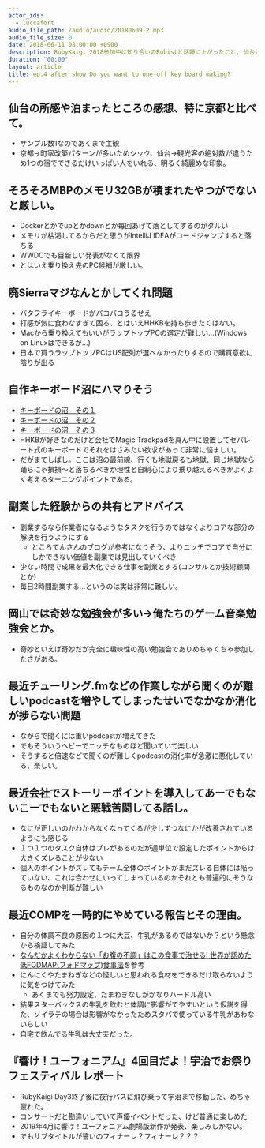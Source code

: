 ```yaml
---
actor_ids:
  - luccafort
audio_file_path: /audio/audio/20180609-2.mp3
audio_file_size: 0
date: 2018-06-11 08:00:00 +0900
description: RubyKaigi 2018参加中に知り合いのRubistと話題に上がったこと, 仙台と京都のゲストハウスの違い, 最近会社で行ってることについて話しました
duration: "00:00"
layout: article
title: ep.4 after show Do you want to one-off key board making?
---
```


## 仙台の所感や泊まったところの感想、特に京都と比べて。
  - サンプル数1なのであくまで主観
  - 京都→町家改築パターンが多いためシック、仙台→観光客の絶対数が違うため1つの宿でできるだけいっぱい人をいれる、明るく綺麗めな印象。

## そろそろMBPのメモリ32GBが積まれたやつがでないと厳しい。
  - Dockerとかでupとかdownとか毎回あげて落としてするのがダルい
  - メモリが枯渇してるからだと思うがIntelliJ IDEAがコードジャンプすると落ちる
  - WWDCでも目新しい発表がなくて限界
  - とはいえ乗り換え先のPC候補が厳しい。

## 廃Sierraマジなんとかしてくれ問題
  - バタフライキーボードがパコパコうるせえ
  - 打感が気に食わなすぎて困る、とはいえHHKBを持ち歩きたくはない。
  - Macから乗り換えてもいいがラップトップPCの選定が難しい…(Windows on Linuxはできるが…)
  - 日本で買うラップトップPCはUS配列が選べなかったりするので購買意欲に陰りが出る

## 自作キーボード沼にハマりそう
  - [キーボードの沼　その１](https://note.mu/daioki/n/n0acef90fe21f)
  - [キーボードの沼　その２](https://note.mu/daioki/n/ncaecec12640b)
  - [キーボードの沼　その３](https://note.mu/daioki/n/ncfa178a3aa92)
  - HHKBが好きなのだけど会社でMagic Trackpadを真ん中に設置してセパレート式のキーボードでそれをはさみたい欲求があって非常に悩ましい。
  - だがまてしばし。ここは沼の最前線、行くも地獄戻るも地獄、同じ地獄なら踊らにゃ損損〜と落ちるべきか理性と自制心により乗り越えるべきかよくよく考えるターニングポイントである。

## 副業した経験からの共有とアドバイス
  - 副業するなら作業者になるようなタスクを行うのではなくよりコアな部分の解決を行うようにする
      - ところてんさんのブログが参考になりそう、よりニッチでコアで自分にしかできない価値を副業では見出していくべき
  - 少ない時間で成果を最大化できる仕事を副業とする(コンサルとか技術顧問とか)
  - 毎日2時間副業する…というのは実は非常に難しい。

## 岡山では奇妙な勉強会が多い→俺たちのゲーム音楽勉強会とか。
  - 奇妙といえば奇妙だが完全に趣味性の高い勉強会でありめちゃくちゃ参加したさがある。

## 最近チューリング.fmなどの作業しながら聞くのが難しいpodcastを増やしてしまったせいでなかなか消化が捗らない問題
  - ながらで聞くには重いpodcastが増えてきた
  - でもそういうヘビーでニッチなものほど聞いていて楽しい
  - そうすると倍速などで聞くのが難しくpodcastの消化率が急激に悪化している、楽しい。

## 最近会社でストーリーポイントを導入してあーでもないこーでもないと悪戦苦闘してる話し。
  - なにが正しいのかわからなくなってくるが少しずつなにかが改善されているようにも感じる
  - １つ１つのタスク自体はブレがあるのだが週単位で設定したポイントからは大きくズレることが少ない
  - 個人のポイントがズレてもチーム全体のポイントがまだズレる自体には陥っていない、これは合わせにいってしまっているのかそれとも普遍的にそうなるものなのか判断が難しい

## 最近COMPを一時的にやめている報告とその理由。
  - 自分の体調不良の原因の１つに大豆、牛乳があるのではないか？という懸念から検証してみた
  - [なんだかよくわからない「お腹の不調」はこの食事で治せる! 世界が認めた低FODMAP(フォドマップ)食事法](https://amzn.to/2JfkMvd)を参考
  - にんにくやたまねぎなどの怪しいと思われる食材をできるだけ取らないように気をつけてみた
    - あくまでも努力設定、たまねぎなしがかなりハードル高い
  - 結果スターバックスの牛乳を飲むと体調に影響がでやすいという仮説を得た、ソイラテの場合は影響がなかったためスタバで使っている牛乳があわないらしい
  - 自宅で飲んでる牛乳は大丈夫だった。

## 『響け！ユーフォニアム』4回目だよ！宇治でお祭りフェスティバル レポート
  - RubyKaigi Day3終了後に夜行バスに飛び乗って宇治まで移動した、めちゃ疲れた。
  - コンサートだと勘違いしていて声優イベントだった、けど普通に楽しめた
  - 2019年4月に響け！ユーフォニアム劇場版新作が発表、楽しみしかない。
  - でもサブタイトルが誓いのフィナーレ？フィナーレ？？？